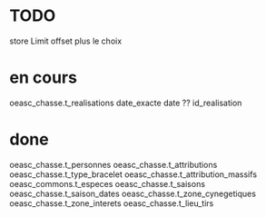 
# TODO

store Limit offset plus le choix

# en cours

oeasc_chasse.t_realisations
date_exacte
date ??
id_realisation


# done

oeasc_chasse.t_personnes
oeasc_chasse.t_attributions
oeasc_chasse.t_type_bracelet
oeasc_chasse.t_attribution_massifs
oeasc_commons.t_especes
oeasc_chasse.t_saisons
oeasc_chasse.t_saison_dates
oeasc_chasse.t_zone_cynegetiques
oeasc_chasse.t_zone_interets
oeasc_chasse.t_lieu_tirs
